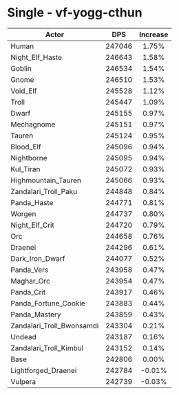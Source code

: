# Single - vf-yogg-cthun
| Actor | DPS | Increase |
|---|:---:|:---:|
|Human|247046|1.75%|
|Night_Elf_Haste|246643|1.58%|
|Goblin|246534|1.54%|
|Gnome|246510|1.53%|
|Void_Elf|245528|1.12%|
|Troll|245447|1.09%|
|Dwarf|245155|0.97%|
|Mechagnome|245151|0.97%|
|Tauren|245124|0.95%|
|Blood_Elf|245096|0.94%|
|Nightborne|245095|0.94%|
|Kul_Tiran|245072|0.93%|
|Highmountain_Tauren|245066|0.93%|
|Zandalari_Troll_Paku|244848|0.84%|
|Panda_Haste|244771|0.81%|
|Worgen|244737|0.80%|
|Night_Elf_Crit|244720|0.79%|
|Orc|244658|0.76%|
|Draenei|244296|0.61%|
|Dark_Iron_Dwarf|244077|0.52%|
|Panda_Vers|243958|0.47%|
|Maghar_Orc|243954|0.47%|
|Panda_Crit|243917|0.46%|
|Panda_Fortune_Cookie|243883|0.44%|
|Panda_Mastery|243859|0.43%|
|Zandalari_Troll_Bwonsamdi|243304|0.21%|
|Undead|243187|0.16%|
|Zandalari_Troll_Kimbul|243152|0.14%|
|Base|242806|0.00%|
|Lightforged_Draenei|242784|-0.01%|
|Vulpera|242739|-0.03%|
